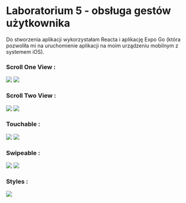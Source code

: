 # Laboratorium 5 - obsługa gestów użytkownika

Do stworzenia aplikacji wykorzystałam Reacta i aplikację Expo Go 
(która pozwoliła mi na uruchomienie aplikacji na moim urządzeniu mobilnym z systemem iOS).

### Scroll One View :
![](assets/scrollone.gif)
![](assets/scrollone.png)
### Scroll Two View :
![](assets/scrolltwo.gif)
![](assets/scrolltwo.png)
### Touchable :
![](assets/touchable.gif)
![](assets/touchable.png)
### Swipeable :
![](assets/swipeable.gif)
![](assets/swipeable.png)
### Styles :
![](assets/styles.png)

